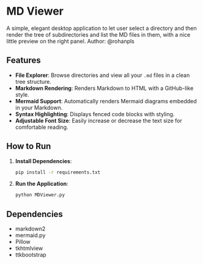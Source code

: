 # MD Viewer

A simple, elegant desktop application to let user select a directory and then render the tree of subdirectories and list the MD files in them, with a nice little preview on the right panel.
Author: @rohanpls

## Features

-   **File Explorer**: Browse directories and view all your `.md` files in a clean tree structure.
-   **Markdown Rendering**: Renders Markdown to HTML with a GitHub-like style.
-   **Mermaid Support**: Automatically renders Mermaid diagrams embedded in your Markdown.
-   **Syntax Highlighting**: Displays fenced code blocks with styling.
-   **Adjustable Font Size**: Easily increase or decrease the text size for comfortable reading.

## How to Run

1.  **Install Dependencies**:
    ```bash
    pip install -r requirements.txt
    ```

2.  **Run the Application**:
    ```bash
    python MDViewer.py
    ```

## Dependencies

-   markdown2
-   mermaid.py
-   Pillow
-   tkhtmlview
-   ttkbootstrap
